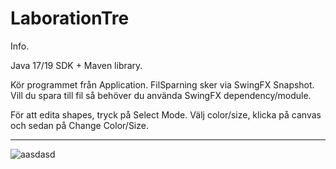 # LaborationTre

Info.


Java 17/19 SDK + Maven library.

Kör programmet från Application.
FilSparning sker via SwingFX Snapshot.
Vill du spara till fil så behöver du använda SwingFX dependency/module. 

För att edita shapes, tryck på Select Mode. Välj color/size, klicka på canvas och sedan på Change Color/Size.



*****************************************************************************************************************




![aasdasd](https://user-images.githubusercontent.com/113700179/201470598-fbd1a17b-db43-42c9-8c1a-742a8537e9dc.png)
